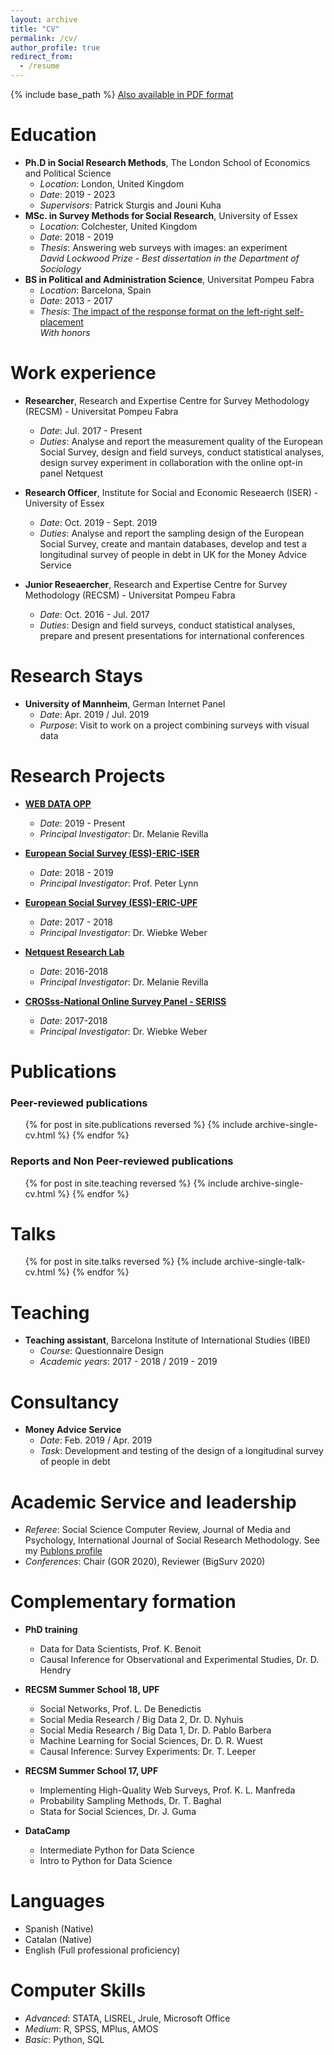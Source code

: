 ```yaml
---
layout: archive
title: "CV"
permalink: /cv/
author_profile: true
redirect_from:
  - /resume
---
```


{% include base_path %}
[Also available in PDF format](http://orioljbosch.github.io/files/Oriol_Bosch_CV_JUL2020.pdf)

Education
======
* **Ph.D in Social Research Methods**, The London School of Economics and Political Science
  * _Location_: London, United Kingdom
  * _Date_: 2019 - 2023
  * _Supervisors_: Patrick Sturgis and Jouni Kuha
* **MSc. in Survey Methods for Social Research**, University of Essex
  * _Location_: Colchester, United Kingdom
  * _Date_: 2018 - 2019
  * _Thesis_: Answering web surveys with images: an experiment <br> _David Lockwood Prize - Best dissertation in the Department of Sociology_
* **BS in Political and Administration Science**, Universitat Pompeu Fabra
  * _Location_: Barcelona, Spain
  * _Date_: 2013 - 2017
  * _Thesis_: [The impact of the response format on the left-right self-placement](https://repositori.upf.edu/bitstream/handle/10230/32547/Boschimpacte.pdf?sequence=1&isAllowed=y) <br> _With honors_

Work experience
======
* **Researcher**, Research and Expertise Centre for Survey Methodology (RECSM) - Universitat Pompeu Fabra
  * _Date_: Jul. 2017 - Present
  * _Duties_: Analyse and report the measurement quality of the European Social Survey, design and field surveys, conduct statistical analyses, design survey experiment in collaboration with the online opt-in panel Netquest

* **Research Officer**, Institute for Social and Economic Reseaerch (ISER) - University of Essex
  * _Date_: Oct. 2019 - Sept. 2019
  * _Duties_: Analyse and report the sampling design of the European Social Survey, create and mantain databases, develop and test a longitudinal survey of people in debt in UK for the Money Advice Service
  
* **Junior Reseaercher**, Research and Expertise Centre for Survey Methodology (RECSM) - Universitat Pompeu Fabra
  * _Date_: Oct. 2016 - Jul. 2017
  * _Duties_: Design and field surveys, conduct statistical analyses, prepare and present presentations for international conferences

Research Stays
======
* **University of Mannheim**, German Internet Panel
  * _Date_: Apr. 2019 / Jul. 2019
  * _Purpose_: Visit to work on a project combining surveys with visual data

Research Projects
======
* [**WEB DATA OPP**](https://cordis.europa.eu/project/id/849165)
  * _Date_: 2019 - Present
  * _Principal Investigator_: Dr. Melanie Revilla

* [**European Social Survey (ESS)-ERIC-ISER**](https://www.upf.edu/web/survey/european-social-survey-ees-eric-core-scientific-team-cst-2008-ongoing-)
  * _Date_: 2018 - 2019
  * _Principal Investigator_: Prof. Peter Lynn
  
* [**European Social Survey (ESS)-ERIC-UPF**](https://www.upf.edu/web/survey/european-social-survey-ees-eric-core-scientific-team-cst-2008-ongoing-)
  * _Date_: 2017 - 2018
  * _Principal Investigator_: Dr. Wiebke Weber
  
* [**Netquest Research Lab**](https://www.netquest.com/netquest-research-lab)
  * _Date_: 2016-2018
  * _Principal Investigator_: Dr. Melanie Revilla
  
* [**CROSss-National Online Survey Panel - SERISS**](https://www.europeansocialsurvey.org/methodology/methodological_research/modes_of_data_collection/cronos.html)
  * _Date_: 2017-2018
  * _Principal Investigator_: Dr. Wiebke Weber


Publications
======

### Peer-reviewed publications

  <ul>{% for post in site.publications reversed %}
    {% include archive-single-cv.html %}
  {% endfor %}</ul>
  
### Reports and Non Peer-reviewed publications
  
  <ul>{% for post in site.teaching reversed %}
    {% include archive-single-cv.html %}
  {% endfor %}</ul>
  
  
Talks
======
  <ul>{% for post in site.talks reversed %}
    {% include archive-single-talk-cv.html %}
  {% endfor %}</ul>
  
Teaching
======
* **Teaching assistant**, Barcelona Institute of International Studies (IBEI)
  * _Course_: Questionnaire Design
  * _Academic years_: 2017 - 2018 / 2019 - 2019
  
Consultancy
======
* **Money Advice Service**
  * _Date_: Feb. 2019 / Apr. 2019
  * _Task_: Development and testing of the design of a longitudinal survey of people in debt

Academic Service and leadership
======
* _Referee_: Social Science Computer Review, Journal of Media and Psychology, International Journal of Social Research Methodology. See my [Publons profile](https://publons.com/researcher/3202994/oriol-j-bosch/)
* _Conferences_: Chair (GOR 2020), Reviewer (BigSurv 2020)

Complementary formation
======
* **PhD training**
  * Data for Data Scientists, Prof. K. Benoit
  * Causal Inference for Observational and Experimental Studies, Dr. D. Hendry

* **RECSM Summer School 18, UPF**
  * Social Networks, Prof. L. De Benedictis
  * Social Media Research / Big Data 2, Dr. D. Nyhuis
  * Social Media Research / Big Data 1, Dr. D. Pablo Barbera
  * Machine Learning for Social Sciences, Dr. D. R. Wuest
  * Causal Inference: Survey Experiments: Dr. T. Leeper
  
* **RECSM Summer School 17, UPF**
  * Implementing High-Quality Web Surveys, Prof. K. L. Manfreda
  * Probability Sampling Methods, Dr. T. Baghal
  * Stata for Social Sciences, Dr. J. Guma
  
* **DataCamp**
  * Intermediate Python for Data Science
  * Intro to Python for Data Science

Languages
======
* Spanish (Native)
* Catalan (Native)
* English (Full professional proficiency)

Computer Skills
======
* _Advanced_: STATA, LISREL, Jrule, Microsoft Office
* _Medium_: R, SPSS, MPlus, AMOS
* _Basic_: Python, SQL



<meta name="twitter:card" content="summary_large_image">
<meta name="twitter:site" content="@orioljbosch">
<meta name="twitter:title" content="Oriol J. Bosch - CV">
<meta name="twitter:description" content="Check out my academic CV">
<meta name="twitter:image" content="https://orioljbosch.com/images/Twitter card CV.jpg">
